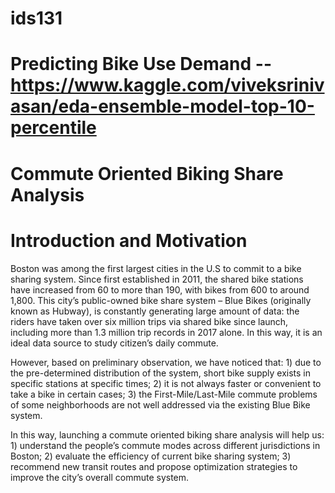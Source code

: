# ids131
# Predicting Bike Use Demand  -- https://www.kaggle.com/viveksrinivasan/eda-ensemble-model-top-10-percentile

# Commute Oriented Biking Share Analysis

# Introduction and Motivation

Boston was among the first largest cities in the U.S to commit to a bike sharing system. Since first established in 2011, the shared bike stations have increased from 60 to more than 190, with bikes from 600 to around 1,800. This city’s public-owned bike share system – Blue Bikes (originally known as Hubway), is constantly generating large amount of data: the riders have taken over six million trips via shared bike since launch, including more than 1.3 million trip records in 2017 alone. In this way, it is an ideal data source to study citizen’s daily commute.

However, based on preliminary observation, we have noticed that: 1) due to the pre-determined distribution of the system, short bike supply exists in specific stations at specific times; 2) it is not always faster or convenient to take a bike in certain cases; 3) the First-Mile/Last-Mile commute problems of some neighborhoods are not well addressed via the existing Blue Bike system.

In this way, launching a commute oriented biking share analysis will help us: 1) understand the people’s commute modes across different jurisdictions in Boston; 2) evaluate the efficiency of current bike sharing system; 3) recommend new transit routes and propose optimization strategies to improve the city’s overall commute system.
